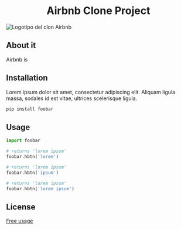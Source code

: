 <h1 align="center"> Airbnb Clone Project </h1>

![Logotipo del clon Airbnb]([https://s3.eu-west-3.amazonaws.com/hbtn.intranet/uploads/medias/2018/6/65f4a1dd9c51265f49d0.png?X-Amz-Algorithm=AWS4-HMAC-SHA256&X-Amz-Credential=AKIA4MYA5JM5DUTZGMZG%2F20230709%2Feu-west-3%2Fs3%2Faws4_request&X-Amz-Date=20230709T231324Z&X-Amz-Expires=86400&X-Amz-SignedHeaders=host&X-Amz-Signature=2c8927045b79a96416d82a0535ccac255327d6ca253d3b42d6be0794f288a616](https://s3.eu-west-3.amazonaws.com/hbtn.intranet/uploads/medias/2018/6/65f4a1dd9c51265f49d0.png?X-Amz-Algorithm=AWS4-HMAC-SHA256&X-Amz-Credential=AKIA4MYA5JM5DUTZGMZG%2F20230709%2Feu-west-3%2Fs3%2Faws4_request&X-Amz-Date=20230709T231324Z&X-Amz-Expires=86400&X-Amz-SignedHeaders=host&X-Amz-Signature=2c8927045b79a96416d82a0535ccac255327d6ca253d3b42d6be0794f288a616))
<h2> About it </h2>

Airbnb is

## Installation

Lorem ipsum dolor sit amet, consectetur adipiscing elit. Aliquam ligula massa, sodales id est vitae, ultrices scelerisque ligula.

```bash
pip install foobar
```

## Usage

```python
import foobar

# returns 'lorem ipsum'
foobar.hbtn('lorem')

# returns 'lorem ipsum'
foobar.hbtn('ipsum')

# returns 'lorem ipsum'
foobar.hbtn('lorem ipsum')
```


## License

[Free usage](https://github.com/IsmaelMolina-code/holbertonschool-AirBnB_clone)
